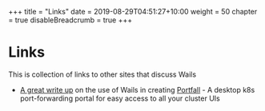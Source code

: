 +++
title = "Links"
date = 2019-08-29T04:51:27+10:00
weight = 50
chapter = true
disableBreadcrumb = true
+++

# Links

This is collection of links to other sites that discuss Wails

  * [A great write up](https://rekon.uk/2020/04/portfall-a-desktop-k8s-port-forwarding-portal-for-easy-access-to-all-your-cluster-uis/) on the use of Wails in creating [Portfall](https://github.com/rekon-oss/portfall) - A desktop k8s port-forwarding portal for easy access to all your cluster UIs
